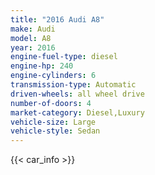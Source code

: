 ```yaml
---
title: "2016 Audi A8"
make: Audi
model: A8
year: 2016
engine-fuel-type: diesel
engine-hp: 240
engine-cylinders: 6
transmission-type: Automatic
driven-wheels: all wheel drive
number-of-doors: 4
market-category: Diesel,Luxury
vehicle-size: Large
vehicle-style: Sedan
---
```


{{< car_info >}}
